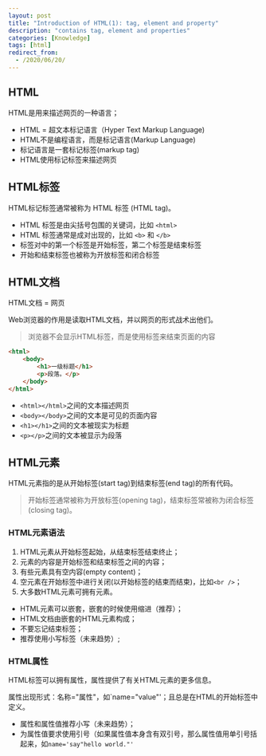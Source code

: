 ```yaml
---
layout: post
title: "Introduction of HTML(1): tag, element and property"
description: "contains tag, element and properties"
categories: [Knowledge]
tags: [html]
redirect_from:
  - /2020/06/20/
---
```


## HTML

HTML是用来描述网页的一种语言；

* HTML = 超文本标记语言（Hyper Text Markup Language)
* HTML不是编程语言，而是标记语言(Markup Language)
* 标记语言是一套标记标签(markup tag)
* HTML使用标记标签来描述网页

## HTML标签

HTML标记标签通常被称为 HTML 标签 (HTML tag)。

* HTML 标签是由尖括号包围的关键词，比如 `<html>`
* HTML 标签通常是成对出现的，比如 `<b>` 和 `</b>`
* 标签对中的第一个标签是开始标签，第二个标签是结束标签
* 开始和结束标签也被称为开放标签和闭合标签

## HTML文档

HTML文档 = 网页

Web浏览器的作用是读取HTML文档，并以网页的形式战术出他们。

> 浏览器不会显示HTML标签，而是使用标签来结束页面的内容

```html
<html>
    <body>
        <h1>一级标题</h1>
        <p>段落。</p>
    </body>
</html>
```

* `<html></html>`之间的文本描述网页
* `<body></body>`之间的文本是可见的页面内容
* `<h1></h1>`之间的文本被现实为标题
* `<p></p>`之间的文本被显示为段落

## HTML元素

HTML元素指的是从开始标签(start tag)到结束标签(end tag)的所有代码。

>开始标签通常被称为开放标签(opening tag)，结束标签常被称为闭合标签(closing tag)。

### HTML元素语法

1. HTML元素从开始标签起始，从结束标签结束终止；
2. 元素的内容是开始标签和结束标签之间的内容；
3. 有些元素具有空内容(empty content)；
4. 空元素在开始标签中进行关闭(以开始标签的结束而结束)，比如`<br />`；
5. 大多数HTML元素可拥有元素。

* HTML元素可以嵌套，嵌套的时候使用缩进（推荐）；
* HTML文档由嵌套的HTML元素构成；
* 不要忘记结束标签；
* 推荐使用小写标签（未来趋势）;

### HTML属性

HTML标签可以拥有属性，属性提供了有关HTML元素的更多信息。

属性出现形式：名称="属性"，如`name="value"'；且总是在HTML的开始标签中定义。

* 属性和属性值推荐小写（未来趋势）；
* 为属性值要求使用引号（如果属性值本身含有双引号，那么属性值用单引号括起来，如`name='say"hello world."'`
